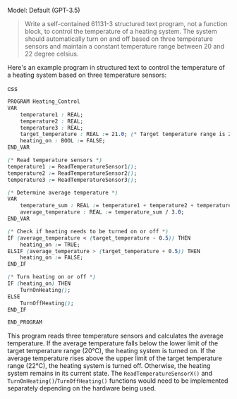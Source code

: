 Model: Default (GPT-3.5)

> Write a self-contained 61131-3 structured text program, not a function block, to control the temperature of a heating system. The system should automatically turn on and off based on three temperature sensors and maintain a constant temperature range between 20 and 22 degree celsius.

Here's an example program in structured text to control the temperature of a heating system based on three temperature sensors:

css

```css
PROGRAM Heating_Control
VAR
    temperature1 : REAL;
    temperature2 : REAL;
    temperature3 : REAL;
    target_temperature : REAL := 21.0; (* Target temperature range is 20-22°C *)
    heating_on : BOOL := FALSE;
END_VAR

(* Read temperature sensors *)
temperature1 := ReadTemperatureSensor1();
temperature2 := ReadTemperatureSensor2();
temperature3 := ReadTemperatureSensor3();

(* Determine average temperature *)
VAR
    temperature_sum : REAL := temperature1 + temperature2 + temperature3;
    average_temperature : REAL := temperature_sum / 3.0;
END_VAR

(* Check if heating needs to be turned on or off *)
IF (average_temperature < (target_temperature - 0.5)) THEN
    heating_on := TRUE;
ELSIF (average_temperature > (target_temperature + 0.5)) THEN
    heating_on := FALSE;
END_IF

(* Turn heating on or off *)
IF (heating_on) THEN
    TurnOnHeating();
ELSE
    TurnOffHeating();
END_IF

END_PROGRAM
```

This program reads three temperature sensors and calculates the average temperature. If the average temperature falls below the lower limit of the target temperature range (20°C), the heating system is turned on. If the average temperature rises above the upper limit of the target temperature range (22°C), the heating system is turned off. Otherwise, the heating system remains in its current state. The `ReadTemperatureSensorX()` and `TurnOnHeating()`/`TurnOffHeating()` functions would need to be implemented separately depending on the hardware being used.